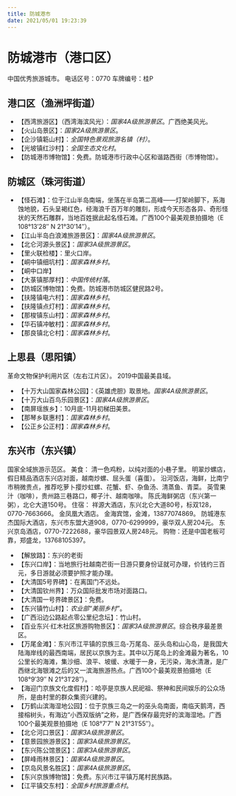 ```yaml
---
title: 防城港市
date: 2021/05/01 19:23:39
---
```


# 防城港市（港口区）
中国优秀旅游城市。
电话区号：0770
车牌编号：桂P
## 港口区（渔洲坪街道）
* 【西湾旅游区】（西湾海滨风光）：*国家4A级旅游景区*。广西绝美风光。
* 【火山岛景区】：*国家2A级旅游景区*。
* 【企沙镇簕山村】：*全国特色景观旅游名镇（村）*。
* 【光坡镇红沙村】：*全国生态文化村*。
* 【防城港市博物馆】：免费。防城港市行政中心区和谐路西街（市博物馆）。
## 防城区（珠河街道）
* 【怪石滩】：位于江山半岛南端，坐落在半岛第二高峰——灯架岭脚下，系海蚀地貌，石头呈褐红色，经海浪千百万年的雕刻，形成今天形态各异、奇形怪状的天然石雕群，当地百姓据此起名怪石滩。广西100个最美观景拍摄地（E 108°13′28″ N 21°30′14″）。
* 【江山半岛白浪滩旅游景区】：*国家4A级旅游景区*。
* 【北仑河源头景区】：*国家3A级旅游景区*。
* 【里火联检楼】：里火口岸。
* 【峒中镇细坑村】：*国家森林乡村*。
* 【峒中口岸】
* 【大菉镇那厚村】：*中国传统村落*。
* 【防城区博物馆】：免费。防城港市防城区健民路2号。
* 【扶隆镇电六村】：*国家森林乡村*。
* 【扶隆镇点灯村】：*国家森林乡村*。
* 【那梭镇东山村】：*国家森林乡村*。
* 【华石镇冲敏村】：*国家森林乡村*。
* 【那良镇北仑村】：*国家森林乡村*。
## 上思县（思阳镇）
革命文物保护利用片区（左右江片区）。
2019中国最美县域。
* 【十万大山国家森林公园】：《英雄虎胆》取景地。*国家4A级旅游景区*。
* 【十万大山百鸟乐园景区】：*国家4A级旅游景区*。
* 【南屏瑶族乡】：10月底-11月初梯田美景。
* 【那琴乡联惠村】：*国家森林乡村*。
* 【公正乡公正村】：*国家森林乡村*。
## 东兴市（东兴镇）
国家全域旅游示范区。
美食：
清一色鸡粉，以纯对面的小巷子里。
明翠炒螺店，假日精品酒店东兴店对面，越南炒螺、屈头蛋（喜蛋）。
沿河饭店，海鲜，比南宁市稍微贵点，推荐吃萝卜撄炒虹螺、花蟹、虾、杂鱼汤、清蒸鱼、青菜。
英雪果汁（咖啡），贵州路三巷路口，椰子汁、越南咖啡。
陈氏海鲜粥店（东兴第一粥），北仑大道150号。
住宿：
祥源大酒店，东兴北仑大道80号，标双128，0770-7663666。
金凤凰大酒店。
金海宾馆，金滩，13877074869。
防城港东杰国际大酒店，东兴市东盟大道908，0770-6299999，豪华双人房204元。
东兴京岛酒店，0770-7222688，豪华园景双人房248元。
购物：还是中国老板可靠，郑盛龙，13768105397。
* 【解放路】：东兴的老街
* 【东兴口岸】：当地旅行社越南芒街一日游只要身份证就可办理，价钱约三百元，多日游就必须要护照才能办理。
* 【大清国5号界碑】：在离国门不远处。
* 【大清国钦州界】：万众国际批发市场对面路口。
* 【大清国一号界碑景区】：免费。
* 【东兴镇竹山村】：*农业部“美丽乡村”*。
* 【广西沿边公路起点零公里纪念坛】：竹山村。
* 【百业东兴·红木社区旅游购物景区】：*国家3A级旅游景区*。综合秩序最差景区。
* 【万尾金滩】：东兴市江平镇的京族三岛-万尾岛、巫头岛和山心岛，是我国大陆海岸线的最西南端，居民以京族为主。其中以万尾岛上的金滩最为著名，10公里长的海滩，集沙细、浪平、坡缓、水暖于一身，无污染，海水清澈，是广西继北海银滩之后的又一滨海旅游热点。广西100个最美观景拍摄地（E 108°9′39″ N 21°31′28″）。
* 【海迎门京族文化度假村】：哈亭是京族人民祀祖、祭神和民间娱乐的公众场所，是由村里的群众集资兴建的。
* 【万鹤山滨海湿地公园】：位于京族三岛之一的巫头岛南面，南临天鹅湾，西接榕树头，有海边“小西双版纳”之称，是广西保存最完好的滨海湿地。广西100个最美观景拍摄地（E 108°7′7″ N 21°31′55″）。
* 【北仑河口景区】：*国家3A级旅游景区*。
* 【意景园旅游景区】：*国家3A级旅游景区*。
* 【东兴陈公馆景区】：*国家3A级旅游景区*。
* 【屏峰雨林景区】：*国家4A级旅游景区*。
* 【京岛风景名胜区】：*国家4A级旅游景区*。
* 【东兴京族博物馆】：免费。东兴市江平镇万尾村民族路。
* 【江平镇交东村】：*全国乡村旅游重点村*。

